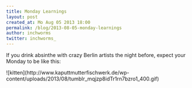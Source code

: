 ```yaml
---
title: Monday Learnings
layout: post
created_at: Mo Aug 05 2013 18:00
permalink: /blog/2013-08-05-monday-learnings
author: inchworms
twitter: inchworms_
---
```


If you drink absinthe with crazy Berlin artists the night before, expect your Monday to be like this:
<p></p>
![kitten](http://www.kaputtmutterfischwerk.de/wp-content/uploads/2013/08/tumblr_mqjzp8idTr1rn7bzro1_400.gif)



